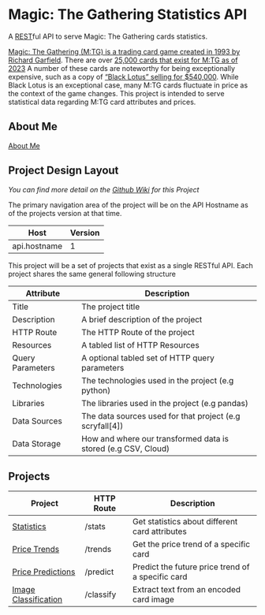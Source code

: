 # Magic: The Gathering Statistics API

A [REST](https://en.wikipedia.org/wiki/REST)ful API to serve Magic: The Gathering cards statistics. 

[Magic: The Gathering (M:TG) is a trading card game created in 1993 by Richard  Garfield](https://www.mopop.org/resources/archive/landing-pages/science-fiction-and-fantasy-hall-of-fame/sffhof-members/magic-the-gathering/). There are over [25,000 cards that exist for M:TG as of 2023](https://mtg.fandom.com/wiki/Magic:_The_Gathering) A number of these cards are noteworthy for being exceptionally expensive, such as a copy of [“Black Lotus” selling for $540,000](https://www.ign.com/articles/magic-the-gatherings-most-sought-after-card-sells-for-record-540000
). While Black Lotus is an exceptional case, many M:TG cards fluctuate in price as the context of the game changes. This project is intended to serve statistical data regarding M:TG card attributes and prices.

## About Me

[About Me](https://github.com/AlexDarigan/DataScience-MachineLearning/wiki/About-Me)

## Project Design Layout

*You can find more detail on the [Github Wiki](https://github.com/AlexDarigan/DataScience-MachineLearning/wiki) for this Project*

The primary navigation area of the project will be on the API Hostname as of the projects 
version at that time.

| Host         | Version |
|--------------|---------|
| api.hostname | 1       |


This project will be a set of projects that exist as a single RESTful API. Each project shares the same general following structure

| Attribute        | Description                                                   |
|------------------|---------------------------------------------------------------|
| Title            | The project title                                             |
| Description      | A brief description of the project                            |
| HTTP Route       | The HTTP Route of the project                                 |
| Resources        | A tabled list of HTTP Resources                               |
| Query Parameters | A optional tabled set of HTTP query parameters                |
| Technologies     | The technologies used in the project (e.g python)             |
| Libraries        | The libraries used in the project (e.g pandas)                |
| Data Sources     | The data sources used for that project (e.g scryfall[4])      |
| Data Storage     | How and where our transformed data is stored (e.g CSV, Cloud) |

## Projects


| Project              												| HTTP Route | Description                                       |
|---------------------------------------------------------------------------------------------------------------|------------|---------------------------------------------------|
| [Statistics](https://github.com/AlexDarigan/DataScience-MachineLearning/wiki/Statistics)           		| /stats     | Get statistics about different card attributes    |
| [Price Trends](https://github.com/AlexDarigan/DataScience-MachineLearning/wiki/Trends)         		| /trends    | Get the price trend of a specific card            |
| [Price Predictions](https://github.com/AlexDarigan/DataScience-MachineLearning/wiki/Predictions)    		| /predict   | Predict the future price trend of a specific card |
| [Image Classification](https://github.com/AlexDarigan/DataScience-MachineLearning/wiki/Image-Classifiers) 	| /classify  | Extract text from an encoded card image           |

